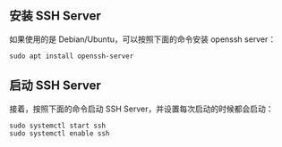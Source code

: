 ## 安装 SSH Server

如果使用的是 Debian/Ubuntu，可以按照下面的命令安装 openssh server：

```shell
sudo apt install openssh-server
```

## 启动 SSH Server

接着，按照下面的命令启动 SSH Server，并设置每次启动的时候都会启动：

```shell
sudo systemctl start ssh
sudo systemctl enable ssh
```